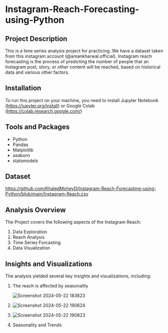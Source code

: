 # Instagram-Reach-Forecasting-using-Python

## Project Description

This is a time series analysis project for practicing. We have a dataset taken from this instagram account (@amankharwal.official). 
Instagram reach forecasting is the process of predicting the number of people that an Instagram post, story, or other content will be reached, based on historical data and various other factors.

## Installation

To run this project on your machine, you need to install Jupyter Notebook (https://jupyter.org/install) or Google Colab (https://colab.research.google.com/)

## Tools and Packages

- Python
- Pandas
- Matplotlib
- seaborn
- statsmodels

## Dataset

https://github.com/KhaledMoheyD/Instagram-Reach-Forecasting-using-Python/blob/main/Instagram-Reach.csv

## Analysis Overview

The Project covers the following aspects of the Instagram Reach:
1. Data Exploration
2. Reach Analysis
3. Time Series Forcasting
4. Data Visualization

## Insights and Visualizations

The analysis yielded several key insights and visualizations, including:

1. The reach is affected by seasonality

   ![Screenshot 2024-05-22 183823](https://github.com/KhaledMoheyD/Instagram-Reach-Forecasting-using-Python/assets/38184987/44f51da6-6271-4796-a8bd-94db4cb10e79)

2. ![Screenshot 2024-05-22 190624](https://github.com/KhaledMoheyD/Instagram-Reach-Forecasting-using-Python/assets/38184987/db8feaf9-77cb-4c17-af69-1e4f763f7fe0)
3. ![Screenshot 2024-05-22 190823](https://github.com/KhaledMoheyD/Instagram-Reach-Forecasting-using-Python/assets/38184987/ee4b0deb-3e6d-45c4-9c18-54815f94471b)
4. Seasonality and Trends

   


